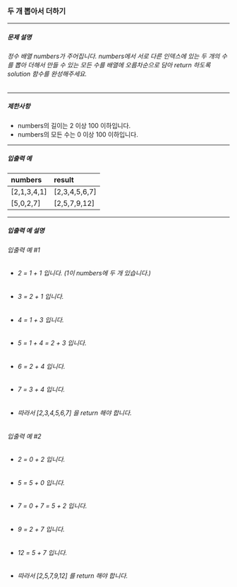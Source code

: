 ### 두 개 뽑아서 더하기

***

##### 문제 설명
###### 정수 배열 numbers가 주어집니다. numbers에서 서로 다른 인덱스에 있는 두 개의 수를 뽑아 더해서 만들 수 있는 모든 수를 배열에 오름차순으로 담아 return 하도록 solution 함수를 완성해주세요.

*** 

##### 제한사항
* numbers의 길이는 2 이상 100 이하입니다.
* numbers의 모든 수는 0 이상 100 이하입니다.

***

##### 입출력 예
numbers    |	result     |
|:--       |:--
[2,1,3,4,1]|[2,3,4,5,6,7]|
[5,0,2,7]  |[2,5,7,9,12] |

***

##### 입출력 예 설명

###### 입출력 예 #1

* ###### 2 = 1 + 1 입니다. (1이 numbers에 두 개 있습니다.)
* ###### 3 = 2 + 1 입니다.
* ###### 4 = 1 + 3 입니다.
* ###### 5 = 1 + 4 = 2 + 3 입니다.
* ###### 6 = 2 + 4 입니다.
* ###### 7 = 3 + 4 입니다.
* ###### 따라서 [2,3,4,5,6,7] 을 return 해야 합니다.

###### 입출력 예 #2

* ###### 2 = 0 + 2 입니다.
* ###### 5 = 5 + 0 입니다.
* ###### 7 = 0 + 7 = 5 + 2 입니다.
* ###### 9 = 2 + 7 입니다.
* ###### 12 = 5 + 7 입니다.
* ###### 따라서 [2,5,7,9,12] 를 return 해야 합니다.

